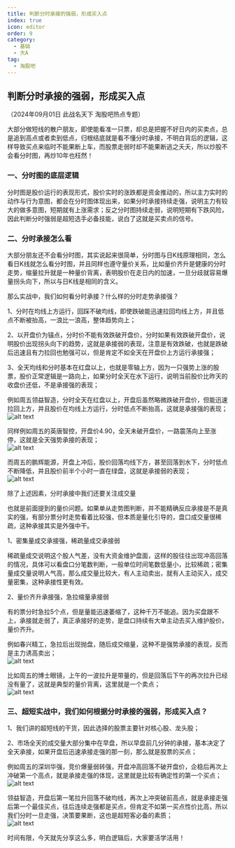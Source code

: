 ```yaml
---
title: 判断分时承接的强弱，形成买入点
index: true
icon: editor
order: 9
category:
  - 基础
  - 大A
tag:
  - 淘股吧
---
```


## 判断分时承接的强弱，形成买入点  

（2024年09月01日 此战名天下 淘股吧热点专题）  

大部分做短线的散户朋友，即使能看准一只票，却总是把握不好日内的买卖点，总是追到高点或者卖到低点，归根结底就是看不懂分时承接，不明白背后的逻辑，这样导致买点来临时不能果断上车，而股票走弱时却不能果断逃之夭夭，所以炒股不会看分时图，再炒10年也枉然！  

### 一、分时图的底层逻辑  

分时图是股价运行的表现形式，股价实时的涨跌都是资金推动的，所以主力实时的动作与行为意图，都会在分时图体现出来，如果分时承接持续走强，说明主力有较大的做多意图，短期就有上涨需求；反之分时图持续走弱，说明短期有下跌风险，因此判断分时强弱是超短选手必备技能，说白了这就是买卖点的信号。  

### 二、分时承接怎么看  

大部分朋友还不会看分时图，其实说起来很简单，分时图与日K线原理相同，怎么看日K线就怎么看分时图，并且同样也遵守量价关系，比如量价齐升是健康的分时走势，缩量拉升就是一种量价背离，表明股价在走日内的加速，一旦分歧就容易爆量拐头向下，所以与日K线是相同的含义。  

那么实战中，我们如何看分时承接？什么样的分时走势承接强？  

1、分时在均线上方运行，回踩不破均线，即使跌破能迅速拉回均线上方，并且低点不断被抬高，一浪比一浪高，整体趋势向上；  

2、以开盘价为锚点，分时价不能有效跌破开盘价，分时如果有效跌破开盘价，说明股价出现拐头向下的趋势，这就是承接弱的表现，注意是有效跌破，也就是跌破后迅速且有力拉回也勉强可以，但是肯定不如全天在开盘价上方运行承接强；  

3、全天均线和分时基本在红盘以上，也就是零轴上方，因为一只强势上涨的股票，股价正常逻辑是一路向上，如果分时全天在水下运行，说明当前股价比昨天的收盘价还低，不是承接强的表现；  

例如周五领益智造，分时全天在红盘以上，开盘后虽然略微跌破开盘价，但能迅速拉回上方，并且股价在均线上方运行，分时低点不断抬高，这就是承接强的表现；  
![alt text](dqhi1asdy3t7.png_760w.jpg)  

同样例如周五的英唐智控，开盘价4.90，全天未破开盘价，一路震荡向上至涨停，这就是全天强势承接的表现；  
![alt text](1uugrmx33t74.png_760w.jpg)  

而周五的鹏辉能源，开盘上冲后，股价回落均线下方，甚至回落到水下，分时低点不断降低，并且股价前半个小时一直在绿盘，这就是承接弱的表现；  
![alt text](urhz6mst23t7.png_760w.jpg)  

除了上述因素，分时承接中我们还要关注成交量  

也就是前面提到的量价问题。如果单从走势图判断，并不能精确反应承接是不是真实的强，有部分票分时走势看着比较强，但本质是量化引导的，盘口成交量很稀疏，这种承接其实是外强中干。  

1、密集量成交承接强，稀疏量成交承接弱  

稀疏量成交说明这个股人气差，没有大资金维护盘面，这样的股往往出现冲高回落的情况，具体可以看盘口分笔数判断，一般单位时间笔数低量小，比较稀疏；密集量成交量说明人气高，那么成交量比较大，有人主动卖出，就有人主动买入，成交量密集，这种承接性更有效。  

2、量价齐升承接强，急拉缩量承接弱  

有的票分时急拉5个点，但是量能迅速萎缩了，这种千万不能追。因为买盘跟不上，承接就走弱了，真正承接好的走势，是盘口持续有大单主动去买入维护股价，量价齐升。  

例如春兴精工，急拉后出现抛盘，随后成交缩量，这种不是强势承接的表现，反而是主力诱高卖出；  
![alt text](xmi8z0aaimp3.png_760w.jpg)  

比如周五的博士眼镜，上午的一波拉升是带量的，但是回落后下午的再次拉升已经没有量了，这就是典型的量价背离，这里就是一个卖点；  
![alt text](rou4yf6gv3t7.png_760w.jpg)  

### 三、超短实战中，我们如何根据分时承接的强弱，形成买入点？  

1、我们讲的超短线的干货，因此选择的股票主要针对核心股、龙头股；  

2、市场全天的成交量大部分集中在早盘，所以早盘前几分钟的承接，基本决定了全天承接，如果开盘后迅速承接走强的那一刻，那么就是股票的买点；  

例如周五的深圳华强，竞价爆量弱转强，开盘冲高回落不破开盘价，企稳后再次上冲破第一个高点，就是承接走强的体现，这里就是比较有确定性的第一个买点；  
![alt text](gsf0pzwh8ch3.png_760w.jpg)  

领益智造，开盘后第一笔拉升回落不破均线，再次上冲突破前高点，就是承接走强后第一个最佳买点，往后连续走强都是买点，但肯定不如第一买点性价比高，所以我们分时一旦走强，决策要果断，这也是超短客必备的素质；  
![alt text](lpb26nma40z3.png_760w.jpg)  

时间有限，今天就先分享这么多，明白逻辑后，大家要活学活用！  
